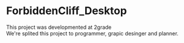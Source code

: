 # ForbiddenCliff_Desktop
This project was developmented at 2grade <br>
We're splited this project to programmer, grapic desinger and planner.

